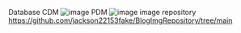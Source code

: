 Database
CDM
![image](https://github.com/Jackson22153/doanWeb/assets/96383013/e5b07d89-a84e-4efd-a9c2-185f591b126e)
PDM
![image](https://github.com/Jackson22153/doanWeb/assets/96383013/e0629c77-7de9-475e-9728-c28581caac64)
image repository
https://github.com/jackson22153fake/BlogImgRepository/tree/main

